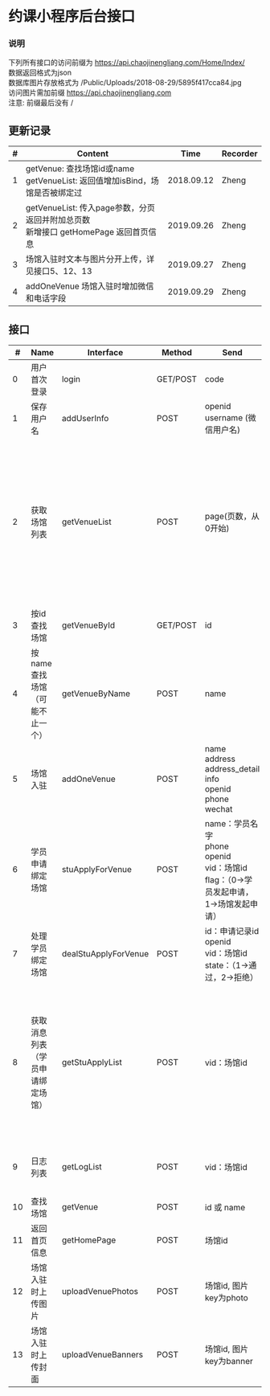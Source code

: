 ﻿# 约课小程序后台接口

### 说明
下列所有接口的访问前缀为 https://api.chaojinengliang.com/Home/Index/  
数据返回格式为json  
数据库图片存放格式为 /Public/Uploads/2018-08-29/5895f417cca84.jpg  
访问图片需加前缀 https://api.chaojinengliang.com  
注意: 前缀最后没有 /

## 更新记录

| # | Content | Time | Recorder|
|---| --- |  --- | --- |
| 1 | getVenue: 查找场馆id或name <br> getVenueList: 返回值增加isBind，场馆是否被绑定过 | 2018.09.12 | Zheng|
| 2 | getVenueList: 传入page参数，分页返回并附加总页数 <br> 新增接口 getHomePage 返回首页信息| 2019.09.26| Zheng|
| 3 | 场馆入驻时文本与图片分开上传，详见接口5、12、13 | 2019.09.27 | Zheng |
| 4 | addOneVenue 场馆入驻时增加微信和电话字段 | 2019.09.29 | Zheng |

## 接口

| # | Name | Interface | Method | Send | Return |  
|---| ---  | --- | --- | ---| --- |
| 0 | 用户首次登录 | login | GET/POST | code | openid <br> 0: 保存数据库失败|
| 1 | 保存用户名 | addUserInfo | POST | openid <br> username (微信用户名) | 1: 成功 <br> 0: 失败|
| 2 | 获取场馆列表  | getVenueList | POST | page(页数，从0开始) | 包含总页数nums, 每页10条<br>id (场馆id) <br> name (场馆名字) <br> address <br> address_detail <br> info (简介) <br> openid (创建者id) <br> isBind: 0->未被绑定过，1->相反 |
| 3 | 按id查找场馆  | getVenueById | GET/POST | id | 单条场馆信息 |
| 4 | 按name查找场馆 <br>（可能不止一个） | getVenueByName | POST | name | 场馆信息|
| 5 | 场馆入驻 | addOneVenue | POST  | name<br>address<br>address_detail<br>info<br>openid<br>phone<br>wechat | id：返回场馆id <br> 0：失败|
| 6 | 学员申请绑定场馆 | stuApplyForVenue | POST | name：学员名字 <br> phone <br> openid <br> vid：场馆id <br> flag：（0->学员发起申请，1->场馆发起申请）| id：申请记录id <br> 0：失败 |
| 7 | 处理学员绑定场馆 | dealStuApplyForVenue | POST | id：申请记录id <br> openid <br> vid：场馆id <br> state：（1->通过，2->拒绝） | 1：成功 <br> 0：失败 |
| 8 | 获取消息列表<br>（学员申请绑定场馆）| getStuApplyList | POST | vid：场馆id | id<br> vid：场馆id <br> openid <br> state：(0->待处理，1->通过，2->拒绝) <br> flag：(0->学员发起申请，1->场馆发起申请) <br> date：日期 <br> time：时间 <br> event：事件内容 |
| 9 | 日志列表 | getLogList | POST | vid：场馆id | id <br> vid <br> date <br> time <br> event|
| 10| 查找场馆 | getVenue | POST | id 或 name | 场馆信息|
| 11 | 返回首页信息| getHomePage| POST | 场馆id | 场馆信息 包含封面和照片信息|
|12 | 场馆入驻时上传图片| uploadVenuePhotos | POST | 场馆id, 图片key为photo | 1：成功 <br> 0：失败 |
|13 | 场馆入驻时上传封面| uploadVenueBanners | POST | 场馆id, 图片key为banner | 1：成功 <br> 0：失败 |
